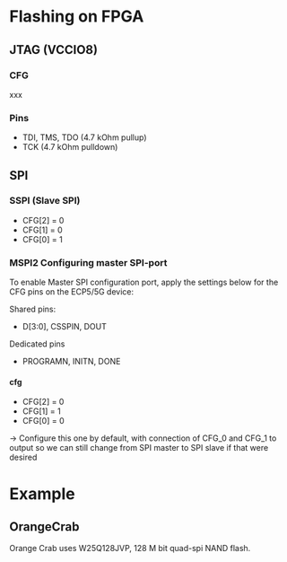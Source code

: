 # Flashing on FPGA

## JTAG (VCCIO8)

### CFG
xxx
### Pins

- TDI, TMS, TDO (4.7 kOhm pullup)
- TCK (4.7 kOhm pulldown)


## SPI
### SSPI (Slave SPI)

- CFG[2] = 0
- CFG[1] = 0
- CFG[0] = 1

### MSPI2 Configuring master SPI-port
To enable Master SPI configuration port, apply the settings below for the CFG pins on the ECP5/5G device:

Shared pins: 
- D[3:0], CSSPIN, DOUT

Dedicated pins
- PROGRAMN, INITN, DONE

#### cfg
- CFG[2] = 0
- CFG[1] = 1
- CFG[0] = 0

-> Configure this one by default, with connection of CFG_0 and CFG_1 to output so we can still change from SPI master to SPI slave if that were desired

# Example
## OrangeCrab
Orange Crab uses  W25Q128JVP, 128 M bit quad-spi NAND flash.
